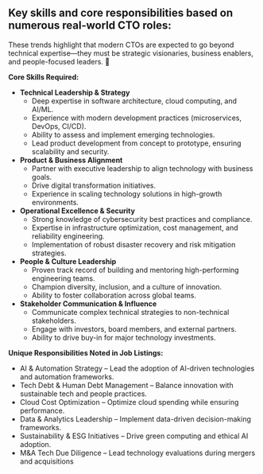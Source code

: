 ## Key skills and core responsibilities based on numerous real-world CTO roles:


These trends highlight that modern CTOs are expected to go beyond technical expertise—they must be strategic visionaries, business enablers, and people-focused leaders. 🚀

**Core Skills Required:**
- **Technical Leadership & Strategy**
    - Deep expertise in software architecture, cloud computing, and AI/ML.
    - Experience with modern development practices (microservices, DevOps, CI/CD).
    - Ability to assess and implement emerging technologies.
    - Lead product development from concept to prototype, ensuring scalability and security.
- **Product & Business Alignment**
    - Partner with executive leadership to align technology with business goals.
    - Drive digital transformation initiatives.
    - Experience in scaling technology solutions in high-growth environments.
- **Operational Excellence & Security**
    - Strong knowledge of cybersecurity best practices and compliance.
    - Expertise in infrastructure optimization, cost management, and reliability engineering.
    - Implementation of robust disaster recovery and risk mitigation strategies.
- **People & Culture Leadership**
    - Proven track record of building and mentoring high-performing engineering teams.
    - Champion diversity, inclusion, and a culture of innovation.
    - Ability to foster collaboration across global teams.
- **Stakeholder Communication & Influence**
    - Communicate complex technical strategies to non-technical stakeholders.
    - Engage with investors, board members, and external partners.
    - Ability to drive buy-in for major technology investments.

**Unique Responsibilities Noted in Job Listings:**
- AI & Automation Strategy – Lead the adoption of AI-driven technologies and automation frameworks.
- Tech Debt & Human Debt Management – Balance innovation with sustainable tech and people practices.
- Cloud Cost Optimization – Optimize cloud spending while ensuring performance.
- Data & Analytics Leadership – Implement data-driven decision-making frameworks.
- Sustainability & ESG Initiatives – Drive green computing and ethical AI adoption.
- M&A Tech Due Diligence – Lead technology evaluations during mergers and acquisitions

